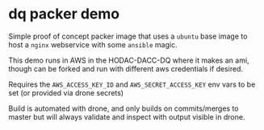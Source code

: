 # dq packer demo

Simple proof of concept packer image that uses a `ubuntu` base image to host a `nginx` webservice with some `ansible` magic.

This demo runs in AWS in the HODAC-DACC-DQ where it makes an ami, though can be forked and run with different aws credentials if desired.

Requires the `AWS_ACCESS_KEY_ID` and `AWS_SECRET_ACCESS_KEY` env vars to be set (or provided via drone secrets)

Build is automated with drone, and only builds on commits/merges to master but will always validate and inspect with output visible in drone.
